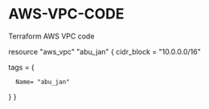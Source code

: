 # AWS-VPC-CODE
Terraform AWS VPC code


resource "aws_vpc" "abu_jan" {
  cidr_block = "10.0.0.0/16"

  tags = {

      Name= "abu_jan"
  }
}
